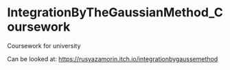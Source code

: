 # IntegrationByTheGaussianMethod_Coursework
Coursework for university

Can be looked at:
https://rusyazamorin.itch.io/integrationbygaussemethod
